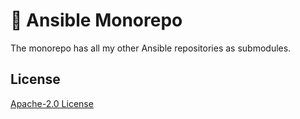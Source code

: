 # 👑 Ansible Monorepo

The monorepo has all my other Ansible repositories as submodules.

## License

[Apache-2.0 License][license]

[license]: https://github.com/bluk/monorepo/blob/master/LICENSE

